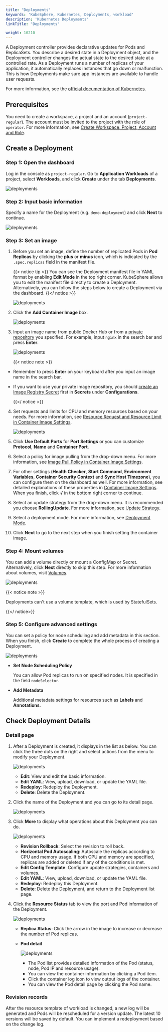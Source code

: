 ```yaml
---
title: "Deployments"
keywords: 'KubeSphere, Kubernetes, Deployments, workload'
description: 'Kubernetes Deployments'
linkTitle: "Deployments"

weight: 10210
---
```


A Deployment controller provides declarative updates for Pods and ReplicaSets. You describe a desired state in a Deployment object, and the Deployment controller changes the actual state to the desired state at a controlled rate. As a Deployment runs a number of replicas of your application, it automatically replaces instances that go down or malfunction. This is how Deployments make sure app instances are available to handle user requests.

For more information, see the [official documentation of Kubernetes](https://kubernetes.io/docs/concepts/workloads/controllers/deployment/).

## Prerequisites

You need to create a workspace, a project and an account (`project-regular`). The account must be invited to the project with the role of `operator`. For more information, see [Create Workspace, Project, Account and Role](../../../quick-start/create-workspace-and-project).

## Create a Deployment

### Step 1: Open the dashboard

Log in the console as `project-regular`. Go to **Application Workloads** of a project, select **Workloads**, and click **Create** under the tab **Deployments**.

![deployments](/images/docs/project-user-guide/workloads/deployments.png)

### Step 2: Input basic information

Specify a name for the Deployment (e.g. `demo-deployment`) and click **Next** to continue.

![deployments](/images/docs/project-user-guide/workloads/deployments_form_1.jpg)

### Step 3: Set an image

1. Before you set an image, define the number of replicated Pods in **Pod Replicas** by clicking the **plus** or **minus** icon, which is indicated by the `.spec.replicas` field in the manifest file.

    {{< notice tip >}}
You can see the Deployment manifest file in YAML format by enabling **Edit Mode** in the top right corner. KubeSphere allows you to edit the manifest file directly to create a Deployment. Alternatively, you can follow the steps below to create a Deployment via the dashboard.
    {{</ notice >}}

    ![deployments](/images/docs/project-user-guide/workloads/deployments_form_2.jpg)

2. Click the **Add Container Image** box.

    ![deployments](/images/docs/project-user-guide/workloads/deployments_form_2_container_btn.jpg)

3. Input an image name from public Docker Hub or from a [private repository](../../configuration/image-registry/) you specified. For example, input `nginx` in the search bar and press **Enter**.

    ![deployments](/images/docs/project-user-guide/workloads/deployments_form_2_container_1.jpg)

    {{< notice note >}}

- Remember to press **Enter** on your keyboard after you input an image name in the search bar.
- If you want to use your private image repository, you should [create an Image Registry Secret](../../configuration/image-registry/) first in **Secrets** under **Configurations**.

    {{</ notice >}}

4. Set requests and limits for CPU and memory resources based on your needs. For more information, see [Resource Request and Resource Limit in Container Image Settings](../container-image-settings/#add-container-image).

    ![deployments](/images/docs/project-user-guide/workloads/deployments_form_2_container_2.jpg)

5. Click **Use Default Ports** for **Port Settings** or you can customize **Protocol**, **Name** and **Container Port**.

6. Select a policy for image pulling from the drop-down menu. For more information, see [Image Pull Policy in Container Image Settings](../container-image-settings/#add-container-image).

7. For other settings (**Health Checker**, **Start Command**, **Environment Variables**, **Container Security Context** and **Sync Host Timezone**), you can configure them on the dashboard as well. For more information, see detailed explanations of these properties in [Container Image Settings](../container-image-settings/#add-container-image). When you finish, click **√** in the bottom right corner to continue.

8. Select an update strategy from the drop-down menu. It is recommended you choose **RollingUpdate**. For more information, see [Update Strategy](../container-image-settings/#update-strategy).

9. Select a deployment mode. For more information, see [Deployment Mode](../container-image-settings/#deployment-mode).

10. Click **Next** to go to the next step when you finish setting the container image.

### Step 4: Mount volumes

You can add a volume directly or mount a ConfigMap or Secret. Alternatively, click **Next** directly to skip this step. For more information about volumes, visit [Volumes](../../storage/volumes/#mount-a-volume).

![deployments](/images/docs/project-user-guide/workloads/deployments_form_3.jpg)

{{< notice note >}}

Deployments can't use a volume template, which is used by StatefulSets.

{{</ notice>}}

### Step 5: Configure advanced settings

You can set a policy for node scheduling and add metadata in this section. When you finish, click **Create** to complete the whole process of creating a Deployment.

![deployments](/images/docs/project-user-guide/workloads/deployments_form_4.jpg)

- **Set Node Scheduling Policy**

  You can allow Pod replicas to run on specified nodes. It is specified in the field `nodeSelector`.

- **Add Metadata**

  Additional metadata settings for resources such as **Labels** and **Annotations**.

## Check Deployment Details

### Detail page

1. After a Deployment is created, it displays in the list as below. You can click the three dots on the right and select actions from the menu to modify your Deployment.

    ![deployments](/images/docs/project-user-guide/workloads/deployments_list.png)

    - **Edit**: View and edit the basic information.
    - **Edit YAML**: View, upload, download, or update the YAML file.
    - **Redeploy**: Redeploy the Deployment.
    - **Delete**: Delete the Deployment.

2. Click the name of the Deployment and you can go to its detail page.

    ![deployments](/images/docs/project-user-guide/workloads/deployments_detail.png)

3. Click **More** to display what operations about this Deployment you can do.

    ![deployments](/images/docs/project-user-guide/workloads/deployments_detail_operation_btn.png)

    - **Revision Rollback**: Select the revision to roll back.
    - **Horizontal Pod Autoscaling**: Autoscale the replicas according to CPU and memory usage. If both CPU and memory are specified, replicas are added or deleted if any of the conditions is met.
    - **Edit Config Template**: Configure update strategies, containers and volumes.
    - **Edit YAML**: View, upload, download, or update the YAML file.
    - **Redeploy**: Redeploy this Deployment.
    - **Delete**: Delete the Deployment, and return to the Deployment list page.

4. Click the **Resource Status** tab to view the port and Pod information of the Deployment.

    ![deployments](/images/docs/project-user-guide/workloads/deployments_detail_state.png)

    - **Replica Status**: Click the arrow in the image to increase or decrease the number of Pod replicas.
    - **Pod detail**

        ![deployments](/images/docs/project-user-guide/workloads/deployments_detail_pod.png)

        - The Pod list provides detailed information of the Pod (status, node, Pod IP and resource usage).
        - You can view the container information by clicking a Pod item.
        - Click the container log icon to view output logs of the container.
        - You can view the Pod detail page by clicking the Pod name.

### Revision records

After the resource template of workload is changed, a new log will be generated and Pods will be rescheduled for a version update. The latest 10 versions will be saved by default. You can implement a redeployment based on the change log.
